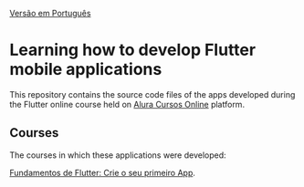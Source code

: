 [Versão em Português](README.md)

# Learning how to develop Flutter mobile applications

This repository contains the source code files of the apps developed during the Flutter online course held on [Alura Cursos Online](https://alura.com.br/) platform.

## Courses

The courses in which these applications were developed:

[Fundamentos de Flutter: Crie o seu primeiro App](https://cursos.alura.com.br/course/flutter-fundamentos).